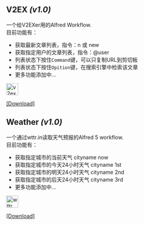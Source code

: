 ## V2EX *(v1.0)*

一个给V2EXer用的Alfred Workflow.  
目前功能有：

* 获取最新文章列表，指令：n 或 new
* 获取指定用户的文章列表，指令：@user
* 列表状态下按住`Command`键，可以只复制URL到剪切板
* 列表状态下按住`Opition`键，在搜索引擎中检索该文章
* 更多功能添加中...

<img src="https://raw.githubusercontent.com/lscar/alfred-workflow/main/v2ex/icon.png" alt="v2ex" width="32px" height="32px"/>

[[Download]](https://raw.githubusercontent.com/lscar/alfred-workflow/main/release/V2EX.alfredworkflow)

## Weather *(v1.0)*

一个通过wttr.in读取天气预报的Alfred 5 workflow.  
目前功能有：

* 获取指定城市的当前天气 cityname now
* 获取指定城市的今天24小时天气 cityname 1st
* 获取指定城市的明天24小时天气 cityname 2nd
* 获取指定城市的后天24小时天气 cityname 3rd
* 更多功能添加中...

<img src="https://raw.githubusercontent.com/lscar/alfred-workflow/main/wttr/icon.png" alt="wttr" width="32px" height="32px"/>

[[Download]](https://raw.githubusercontent.com/lscar/alfred-workflow/main/release/Weather.alfredworkflow)
